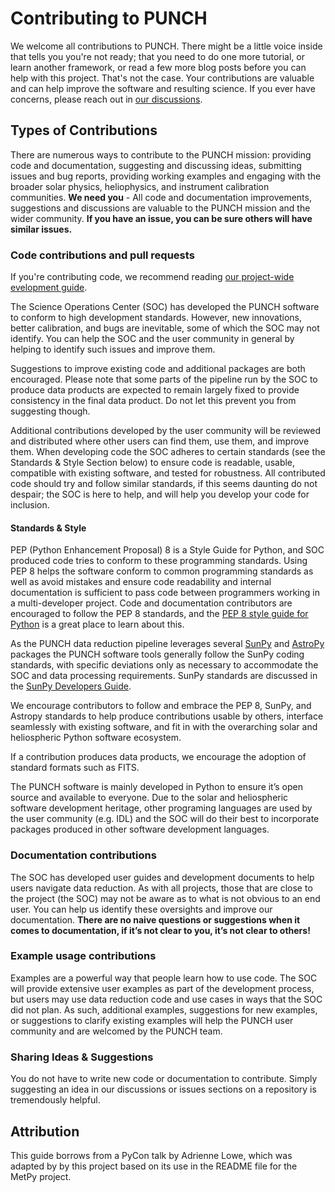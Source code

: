 # Contributing to PUNCH

We welcome all contributions to PUNCH. There might be a little voice inside that tells you you're not ready; that you need to do one more tutorial, or learn another framework, or read a few more blog posts before you can help with this project. That's not the case. Your contributions are valuable and can help improve the software and resulting science. If you ever have concerns, please reach out in [our discussions](https://github.com/orgs/punch-mission/discussions).

## Types of Contributions

There are numerous ways to contribute to the PUNCH mission: providing code and documentation, suggesting and discussing ideas, submitting issues and bug reports, providing working examples and engaging with the broader solar physics, heliophysics, and instrument calibration communities. **We need you** - All code and documentation improvements, suggestions and discussions are valuable to the PUNCH mission and the wider community. **If you have an issue, you can be sure others will have similar issues.**

### Code contributions and pull requests

If you're contributing code, we recommend reading [our project-wide evelopment guide](https://github.com/punch-mission/punch-mission/blob/main/development.md>).

The Science Operations Center (SOC) has developed the PUNCH software to conform to high development standards. However, new innovations, better calibration, and bugs are inevitable, some of which the SOC may not identify. You can help the SOC and the user community in general by helping to identify such issues and improve them.

Suggestions to improve existing code and additional packages are both encouraged. Please note that some parts of the pipeline run by the SOC to produce data products are expected to remain largely fixed to provide consistency in the final data product. Do not let this prevent you from suggesting though.

Additional contributions developed by the user community will be reviewed and distributed where other users can find them, use them, and improve them. When developing code the SOC adheres to certain standards (see the Standards & Style Section below) to ensure code is readable, usable, compatible with existing software, and tested for robustness. All contributed code should try and follow similar standards, if this seems daunting do not despair; the SOC is here to help, and will help you develop your code for inclusion.

#### Standards & Style

PEP (Python Enhancement Proposal) 8 is a Style Guide for Python, and SOC produced code tries to conform to these programming standards. Using PEP 8 helps the software conform to common programming standards as well as avoid mistakes and ensure code readability and internal documentation is sufficient to pass code between programmers working in a multi-developer project. Code and documentation contributors are encouraged to follow the PEP 8 standards, and the [PEP 8 style guide for Python](https://www.python.org/dev/peps/pep-0008/) is a great place to learn about this.

As the PUNCH data reduction pipeline leverages several [SunPy](https://sunpy.org) and [AstroPy](https://www.astropy.org) packages the PUNCH software tools generally follow the SunPy coding standards, with specific deviations only as necessary to accommodate the SOC and data processing requirements. SunPy standards are discussed in the [SunPy Developers Guide](https://docs.sunpy.org/en/latest/dev_guide/index.html).

We encourage contributors to follow and embrace the PEP 8, SunPy, and Astropy standards to help produce contributions usable by others, interface seamlessly with existing software, and fit in with the overarching solar and heliospheric Python software ecosystem.

If a contribution produces data products, we encourage the adoption of standard formats such as FITS.

The PUNCH software is mainly developed in Python to ensure it’s open source and available to everyone. Due to the solar and heliospheric software development heritage, other programing languages are used by the user community (e.g. IDL) and the SOC will do their best to incorporate packages produced in other software development languages.

### Documentation contributions

The SOC has developed user guides and development documents to help users navigate data reduction. As with all projects, those that are close to the project (the SOC) may not be aware as to what is not obvious to an end user. You can help us identify these oversights and improve our documentation. **There are no naive questions or suggestions when it comes to documentation, if it’s not clear to you, it’s not clear to others!**

### Example usage contributions

Examples are a powerful way that people learn how to use code. The SOC will provide extensive user examples as part of the development process, but users may use data reduction code and use cases in ways that the SOC did not plan. As such, additional examples, suggestions for new examples, or suggestions to clarify existing examples will help the PUNCH user community and are welcomed by the PUNCH team.

### Sharing Ideas & Suggestions

You do not have to write new code or documentation to contribute. Simply suggesting an idea in our discussions or issues sections on a repository is tremendously helpful.

## Attribution
This guide borrows from a PyCon talk by Adrienne Lowe, which was adapted by by this project based on its use in the README file for the MetPy project.
